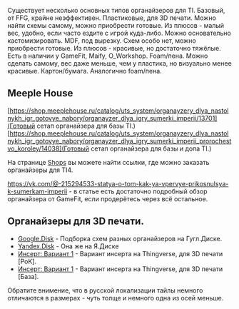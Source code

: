 Существует несколько основных типов органайзеров для TI.
Базовый, от FFG, крайне неэффективен.
Пластиковые, для 3D печати. Можно найти схемы самому, можно приобрести готовые. Из плюсов - малый вес, удобно, если часто ездите с игрой куда-либо. Можно основательно кастомизировать.
MDF, под вырезку. Схем особо нет, можно приобрести готовые. Из плюсов - красивые, но достаточно тяжёлые. Есть в наличии у GameFit, Maify, O_Workshop.
Foam/пена. Можно сделать самому, вес даже меньше, чем у пластика, но визуально менее красивые.
Картон/бумага. Аналогично foam/пена.

Meeple House
---
[https://shop.meeplehouse.ru/catalog/uts_system/organayzery_dlya_nastolnykh_igr_gotovye_nabory/organayzer_dlya_igry_sumerki_imperii/13701](Готовый сетап органайзера для базы TI.)
[https://shop.meeplehouse.ru/catalog/uts_system/organayzery_dlya_nastolnykh_igr_gotovye_nabory/organayzer_dlya_igry_sumerki_imperii_prorochestvo_koroley/14038](Готовый сетап органайзера для базы и допа TI.)


На странице [Shops](https://github.com/shad0wrunner/spb-imperium/blob/master/links/shops.md) вы можете найти ссылки, где можно заказать органайзеры для TI4.

https://vk.com/@-215294533-statya-o-tom-kak-ya-vpervye-prikosnulsya-k-sumerkam-imperii - в статье есть достаточно подробный обзор органайзера от GameFit, если продерётесь через всё остальное.


Органайзеры для 3D печати.
---
* [Google.Disk](https://drive.google.com/drive/folders/1HrlQC7sxfN1L2GVeTbyBK8hWjqdrBkdt?usp=sharing) - Подборка схем разных органайзеров на Гугл.Диске.
* [Yandex.Disk](https://disk.yandex.ru/d/wcgmG3SNN4_cxQ) - Она же на Я.Диске
* [Инсерт: Вариант 1](https://www.thingiverse.com/thing:4677648/) - Вариант инсерта на Thingverse, для 3D печати [PoK].
* [Инсерт: Вариант 1](https://www.thingiverse.com/thing:2794454/) - Вариант инсерта на Thingverse, для 3D печати [База].

Обратите внимение, что в русской локализации тайлы немного отличаются в размерах - чуть толще и немного одна из осей меньше.
